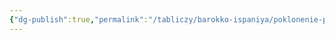 ```yaml
---
{"dg-publish":true,"permalink":"/tabliczy/barokko-ispaniya/poklonenie-pastuhov/","dgPassFrontmatter":true}
---
```



